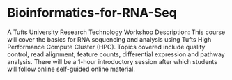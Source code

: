 # Bioinformatics-for-RNA-Seq
A Tufts University Research Technology Workshop
Description: This course will cover the basics for RNA sequencing and analysis using Tufts High Performance Compute Cluster (HPC). Topics covered include quality control, read alignment, feature counts, differential expression and pathway analysis. There will be a 1-hour introductory session after which students will follow online self-guided online material.
